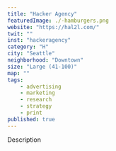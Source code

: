 ```yaml
---
title: "Hacker Agency"
featuredImage: ./-hamburgers.png
website: "https://hal2l.com/"
twit: ""
inst: "hackeragency"
category: "H"
city: "Seattle"
neighborhood: "Downtown"
size: "Large (41-100)"
map: ""
tags:
    - advertising
    - marketing
    - research
    - strategy
    - print
published: true
---
```


Description
